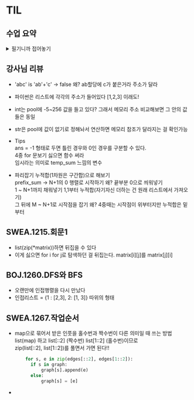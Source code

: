 # TIL
## 수업 요약
<details>
<summary>필기니까 접어놓기</summary>

<!-- summary 아래 한칸 공백 두어야함 -->

## STRING
### 문자의 표현
- 문자를 저장하기 위해 숫자에 대응시킨다
- 영어는 대소문자 합쳐 52자니까 6비트(64)면 표현 가능하다. 이를 코드체계라고 한다.
- 네트워크가 발전 되기 전엔 지역별로 코드체계를 정해놨다 하지만 네트워크의 발전으로 정보를 주고 받게 되면서 문제가 생겼다
- 그래서 표준안이 등장했다 1967년 미국 ASCII(American Standard Code for Information Interchange)
- 7-bit로 128문자 표현 가능하고 출력 불가능한 제어 문자들과 공백을 비롯한 95개의 출력 가능 문자들로 이루어져있다

- 아스키코드  
  ![image](https://github.com/user-attachments/assets/9000124f-987b-4abb-aec9-fbf11838d622)

- 확장 아스키는 8-bit 즉 1Byte를 전부 사용하면서 추가적인 문자를 표현할 수 있다.  
  컴퓨터 생산자와 SW개발자가 여러 문자에 할당 가능하도록 하고 있다.   
  이런 경우 컴퓨터 사이에 교환되지 못한다.  
  그러므로 프로그램 컴퓨터 프린터가 그것을 해독가능하게 설계되어 있어야만 올바르게 해독된다.

- 예시  
  ![제목 없음-1](https://github.com/user-attachments/assets/210fe03e-059a-4647-87a3-b7cb407cfbf7)

- 오늘날 대부분은 ASCII형식을 사용하고 각 국가들은 자국의 문자를 표현하기 위하여 코드체계를 만들어 사용하게 되었다.

- 국가간에 정보를 주고 받을 때 문제가 발생했다. 그래서 다국어 처리를 위해 표준을 마련했고 이를 **유니코드** 라고 한다.

- 유니코드의 일부
  ![제목 없음4-1](https://github.com/user-attachments/assets/64cbfdef-50c7-4d4a-b4c1-3aa50a76eb7b)


- 유니코드도 다시 Character Set으로 분류된다.
  - UCS-2(Universal Character Set 2), UCS-4(Universal Character Set 4)
  - 유니코드를 저장하는 변수의 크기를 정의
  - 바이트 순서에 대해서 표준화하지 못해서 적당한 외부 인코딩이 필요하게 되었다

- 메모리 한 칸이 1Byte

- big-endian, little-endian?
  높은 자리를 먼저 쓸거냐 낮은 자리를 먼저 쓸거냐
  ![image-1](https://github.com/user-attachments/assets/cc615104-83fb-4dcf-80c3-b388616c6947)


- 유니코드 인코딩 (UTF:Unicode Transformation Format)
  
  - 가변이 되는 크기로 저장함

  - UTF-8(in web)
    MIN:8bit MAX:32bit(1Byte*4)

  - UTF-16(in windows, java)
    MIN:16bit MAX:32bit(2Byte*2)

  - UTF-32(in unix)
    MIN:32bit MAX:32bit(4Byte*1)

CRLF? UTF-8 4 spaces

### String 문자열

- 문자열의 분류

  ![image-2](https://github.com/user-attachments/assets/df70579b-ac8a-40a7-9f49-12b711fdeada)

  java 문자열 = Length controlled   
  c언어 문자열 = Delimited

- java에서 String 클래스에 대한 메모리 배치 예  
기본적으로 객체 데이터 외에도 4가지의 필드들이 포함되어있다.   
hash값(hash), 문자열의 길이(count), 문자열 데이터의 시작점(offset), 실제 문자열 배열에 대한 참조(value)
![image-3](https://github.com/user-attachments/assets/6a6dd714-7011-4b44-b622-b51d9b2e49c3)


- java에서의 문자열 처리
  - 문자열 데이터를 저장, 처리해주는 클래스를 제공
  - String 클래스를 사용
  - 문자열 처리 연산을 연산자, 메소드로 제공


- C언어에서 문자열 처리
  - 문자들의 배열 형태로 구현된 응용 자료형
  - 문자배열에 문자열 저장할 때 항상 마지막에 끝을 표현하는 널문자 '\0'를 넣어줘야 한다.
  - 문자열 처리 연산을 함수형태로 제공
    strlen(),strcpy()...

- s1 = list(input())과 s2 = input()의 차이?   
  s2는 인덱스로 접근해 변경 불가능

- Python에서의 문자열 처리
  - char 타입 없음
  - 텍스트 데이터의 취급방법이 통일
  - 문자열 기호   
   ',",''',"""   
    +:연결(Concatenation) - 이어 붙여주는 역할  
    *:반복 - 문자열이 반복
  - 문자열은 시퀀스 자료형, 시퀀스의 인덱싱 슬라이싱 사용 가능
  - 메소드 replace(), split(), isalpha(), fin()
  - Imuutable = 튜플처럼 요소 값 변경 불가능

- C,java와의 차이점?
  - C는 아스키 코드로 저장
  - java는 유니코드(UTF16, 2byte)로 저장
  - 파이썬은 유니코드(UTF8)로 저장

- 문자열 뒤집기
  - 새로운 빈 문자열 만들어서 원본 뒤에서부터 읽기
  - 자기 문자열에서 뒤집기
    - 문자열 길이//2만큼 반복, 양 끝을 교환하면서 들어가기 
    ```python
    for i in range(N//2):
      txt[i], txt[N-1-i] = txt[N-1-i], txt[i]
    ```
  - list로 바꾸고 s.reverse(), s=''.join(s) 로도 구현 가능
  - s[::-1]

- swea.1215.회문
  ```python
  N = int(input())
  txt = input()
  total =0

  for j in range(8-N+1): #회문을 확인하는 구간의 첫글자 인덱스
    for k in range(N//2):
      if txt[j+k] != txt[j+N-1-k]:
        break # 비교 글자가 다르면 현재 구간 중지
    else: #회문이면
      total += 1
    
  ```
### 문자열 연산

- 문자열 비교
  - C는 strcmp()함수를 제공
  - java는 equals() 메소드 
    - java는 == 연산할 경우 메모리 참조가 같은지지 묻는 것
  - Python에서는 == 연산자
    - is 연산은 메모리 참조가 같은지 묻는 것
    - == 연산자는 내부적으로 특수 메서드__eq__()를 호출한다
  - 문자열 비교함수 만들기
  - s1이 s2보다 사전 순서상 앞서면 -1
  - s1이 s2보다 사전 순서상 나중이면 1 리턴
  ```python
  def my_stcmp(s1, s2):
    if s1<s2:
      return -1
    elif s1>s2:
      return 1
    else:
      return 0
  ```
  - ord()로 사전(아스키코드)의 순서를 확인가능능

- 문자열 숫자를 정수로 변환하기
  - C에서는 atoi()함수를 제공, 역으로는 itoa()
  - java에서는 숫자 클래스의 parse 메소드를 제공한다
    - 예 : Inetger.parseInt(String)
    - 역함수로는 toString() 메소드를 제공한다.
  - 파이썬에서는 숫자와 문자 변환 함수를 제공한다
    - int('123'), str(123), repr(123), int('A', 16):16진수로 이해하고 해석해달라
  - 참고 : int()와 같은 atoi()함수 만들기
  ```python
  def atoi(s):
    i = 0
    for x in s:
      i = i*10 +ord(x)-ord('0') #돌면서 계속 밀기
    return i
  ```

</details>


## 강사님 리뷰

- 'abc' is 'ab'+'c' -> false 왜? ab할당에 c가 붙은거라 주소가 달라

- 파이썬은 리스트에 각각의 주소가 들어있다 [1,2,3] 이래도!

- int는 pool에 -5~256 값을 들고 있다? 그래서 메모리 주소 비교해보면 그 안의 값들은 동일

- str은 pool에 값이 없기로 정해놔서 연산하면 메모리 참조가 달라지는 걸 확인가능

- Tips   
  ans = -1 형태로 두면 틀린 경우와 0인 경우를 구분할 수 있다.  
  4중 for 문보기 싫으면 함수 써라  
  임시라는 의미로 temp_sum 느낌의 변수  

- 파리잡기 누적합(1차원은 구간합)으로 해보기    
  prefix_sum -> N+1의 0 행렬로 시작하기 왜? 끝부분 0으로 씌워넣기    
  1 ~ N+1까지 채워넣기 1,1부터 누적합(자기자신 더하는 건 원래 리스트에서 가져오기)    
  그 뒤에  M ~ N+1로 시작점을 잡기 왜? 4중때는 시작점이 위부터지만 누적합은 밑부터  
  
  

## SWEA.1215.회문1
- list(zip(*matrix))하면 뒤집을 수 있다
- 이게 싫으면 for i for j로 탐색하던 걸 뒤집는다. matrix[i][j]를 matrix[j][i]

## BOJ.1260.DFS와 BFS
- 오랜만에 인접행렬을 다시 만났다
- 인접리스트 = {1 : [2,3], 2: [1, 3]} 따위의 형태

## SWEA.1267.작업순서
- map으로 묶어서 받은 인풋을 홀수번과 짝수번이 다른 의미일 때 쓰는 방법  
  list(map) 하고 list[::2] (짝수번) list[1::2] (홀수번)이므로  
  zip(list[::2], list[1::2])를 풀면서 가면 된다!!
  ```python
      for s, e in zip(edges[::2], edges[1::2]):
        if s in graph:
            graph[s].append(e)
        else:
            graph[s] = [e]
  ```
-
